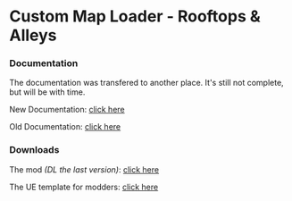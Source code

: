 # Custom Map Loader - Rooftops & Alleys

### Documentation

The documentation was transfered to another place. It's still not complete, but will be with time.

New Documentation: [click here](https://rna-modding.gitbook.io/custom-map-loader-rooftops-and-alleys/)

Old Documentation: [click here](https://github.com/LoulouNoLegend/CustomMapLoader-RooftopsAndAlleys/blob/7fa485ec5b4c2ce57a571eba360f691a117ec573/old_README.md)

### Downloads

The mod *(DL the last version)*: [click here](https://github.com/LoulouNoLegend/CustomMapLoader-RooftopsAndAlleys/releases)

The UE template for modders: [click here](https://github.com/LoulouNoLegend/CustomMapLoader-RooftopsAndAlleys/releases/download/PB2/UE_CML_MapTemplate.zip)

